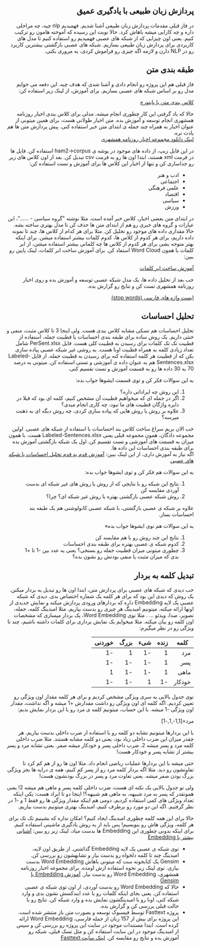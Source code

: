 <div dir="rtl" align='right'>

## پردازش زبان طبیعی با یادگیری عمیق
در فاز قبلی مقدمات پردازش زبان طبیعی آشنا شدیم. فهمیدیم nlp چیه، چه مراحلی داره و چه کارایی میشه باهاش کرد. 
حالا نوبت این رسیده که آموخته هامون رو ترکیب کنیم. یعنی اون چیزایی که از شبکه های عصبی فهمیدیم رو استفاده کنیم تا مدل های کاربردی برای پردازش زبان طبیعی بسازیم.
شبکه های عصبی بازگشتی بیشترین کاربرد رو در NLP دارن و لازمه  اگه چیزی رو فراموش کردی، یه مروری بکنی.

## طبقه بندی متن
فاز قبلی هم این پروژه رو انجام دادی و آشنا شدی که هدف چیه. این دفعه می خوایم مدل رو بر اساس شبکه های عصبی بسازیم. برای آموزش، از لینک زیر استفاده کن:

[کلاس بندی متن با پایتورچ](https://pytorch.org/tutorials/beginner/text_sentiment_ngrams_tutorial.html)

حالا که یاد گرفتی این کار چطوری انجام میشه، مدلی برای کلاس بندی اخبار روزنامه همشهری انجام  توسعه و آموزش بده. متن اخبار طولانی هست، برای همین میتونی از عنوان اخبار به همراه چند جمله ی ابتدای متن خبر استفاده کنی. پیش پردازش متن ها هم یادت نره.     
[لینک دانلود مجموعه اخبار روزنامه همشهری](https://dbrg.ut.ac.ir/hamshahri/)

در این فایل زیپ، از داده های موجود در پوشه ی ham2->corpus  استفاده کن. فایل ها در فرمت xml هستند، ابتدا اون ها رو به فرمت csv تبدیل کن.
 بعد از اون کلاس های زیر رو جداسازی کن و تنها از اخبار این کلاس ها برای آموزش و تست استفاده کن: 

* ادب و هنر
* اجتماعی
* علمی فرهنگی
* اقتصاد
* سیاسی
* ورزش

در ابتدای متن بعضی اخبار، کلاس خبر آمده است. مثلا نوشته "گروه سیاسی - ......"، این عبارات و گروه های خبری رو هم از ابتدای متن ها حذف کن تا مدل بهتری ساخته بشه. 
حالا مقداری داده های موجود رو تحلیل کن. مثلا برای هر کدام از کلاس ها، چند تا نمونه داده داریم، برای هر کدوم از کلاس ها، کدوم کلمات بیشتر استفاده میشن. برای اینکه بهتر متوجه بشی برای هر کدوم از کلاس ها چه کلماتی بیشتر استفاده میشن، از ابر کلمات یا همون Word Cloud استفاد کن. برای آموزش ساخت ابر کلمات، لینک پایین رو ببین:

[آموزش ساخت ابر کلمات](https://www.datacamp.com/community/tutorials/wordcloud-python)

خب بعد از تحلیل داده ها، یک مدل شبکه عصبی توسعه و آموزش بده و روی اخبار روزنامه همشهری تست کن و نتایج رو گزارش بده. 
 
[ایست واژه های فارسی (stop words)](https://github.com/kharazi/persian-stopwords)
 
## تحلیل احساسات
  تحلیل احساسات هم تسکی مشابه کلاس بندی هست. ولی اینجا 3 تا کلاس مثبت، منفی و خنثی داریم. یک روش ساده برای طبقه بندی احساسات یا قطبیت جمله، استفاده از قطبیت تک تک کلمات برای رسیدن به قطبیت کلی هست. فایل PerSent.xlsx شامل تعداد زیادی کلمه به همراه قطبیت اونا هست. یه روشی غیر شبکه عصبی پیاده سازی بکن که از قطبیت هر کلمه استفاده کنه برای رسیدن به قطبیت جمله. از فایل Labeled-Sentences.xlsx هم به عنوان داده ی آموزشی و تستی استفاده کن. میتونی به درصد 70 به 30 داده ها رو به قسمت آموزش و تست تقسیم کنی.
 
  به این سوالات فکر کن و توی قسمت ایشوها جواب بده:
  1. این روش چه ایراداتی داره؟
  2.  اگر در جمله ای که میخواهیم قطبیت آن مشخص کنیم، کلمه ای بود که قبلا در دایره واژگان قطبیت های ما نبود، چه کاری 
  انجام میدی؟
  3. علاوه بر روش یا روش هایی که پیاده سازی کردی، چه روش دیگه ای به ذهنت میرسه؟

خب الان بریم سراغ ساخت کلاس بند احساسات با استفاده از شبکه های عصبی. اولین مجموعه دادگان، همون مجموعه قبلی یعنی Labeled-Sentences.xlsx هست. با همون میزان به قسمت های آموزشی و تست تقسیم کن. اول یک شبکه بازگشتی آموزش بده برای طبقه بندی احساسات این داده ها.    
   اگه نیاز به آموزش داری، از این لینک ببین:
  [آموزش قدم به قدم تحلیل احساسات با شبکه های عصبی](https://towardsdatascience.com/sentiment-analysis-using-lstm-step-by-step-50d074f09948)

  به این سوالات هم فکر کن و توی ایشوها جواب بده:
  1. نتایج این شبکه رو با نتایجی که از روش یا روش های غیر شبکه ای بدست آوردی مقایسه کن
  2. روش شبکه عصبی بازگشتی بهتره یا روش غیر شبکه ای؟ چرا؟
  
  علاوه بر شبکه ی عصبی بازگشتی، با شبکه عصبی کانولوشنی هم یک طبقه بند احساسات بساز.
  
  به این سوالات هم توی ایشوها جواب بده»
  1. نتایج این چند روش رو با هم مقایسه کن
  2. کدوم شبکه ی عصبی بهتره برای طبقه بندی احساسات
  3. چطوری میتونی میزان قطبیت جمله رو بسنجی؟ یعنی یه عدد بین -1 تا +1 بدی که میزان مثبت یا منفی بودنش رو نشون بده؟

## تبدیل کلمه به بردار
خب دیدی که شبکه های عصبی برای پردازش متن، ابتدا اون ها رو تبدیل به بردار میکنن.  یک روش که دیدی این بود که برای هر کلمه یک شماره اختصاص بدی. دیدی که شبکه عصبی یک لایه Embedding داره که بردارهای ورودی پردازش میکنه و نمایش جدیدی از اونها ارائه میکنه. میتونیم امبدینگ هر چیزی رو بدست بیاریم. مثلا امبدینگ کلمه، جمله، تصویر، صدا، ویدئو ... . مثلا توی Word Embedding، یک بردار میسازی که مشخصات اون کلمه رو بیان میکنه. مثلا میخوایم یک نمایش برداری برای کلمات داشته باشیم، چند تا ویژگی رو در نظر میگیرم:

|کلمه|زنده|شیء|بزرگ|خوردنی|
|-------|----|---|-----|----|
|مرد|1|-1|1|-1|
|پسر|1|-1|-1|-1|
|ماهی|1|-1|-1|1|
|خودکار|-1|1|-1|-1|


توی جدول بالایی یه سری ویژگی مشخص کردیم و برای هر کلمه مقدار اون ویژگی رو تعیین کردیم. اگه کلمه ای اون ویژگی رو داشت مقدارش +1 میشه و اگه نداشت، مقدار اون ویژگی -1 میشه. با این حساب، میتونیم کلمه ی مرد رو با این بردار نمایش بدیم:

مرد=[1,1-,1,-1]

با این بردارها میتونیم تشابه دو کلمه رو با استفاده از ضرب داخلی بدست بیاریم. هر چقدر میزان این ضرب داخلی زیاد بود، یعنی دو کلمه مشابه هستند. مثلا ضرب داخلی کلمه مرد و پسر میشه 2. ضرب داخلی پسر و خودکار میشه صفر. یعنی تشابه مرد و پسر بیشتر از تشابه پسر و خودکار هست!

حتی میشه با این بردارها عملیات ریاضی انجام داد. مثلا اون ها رو از هم کم کرد تا تفاوتشون رو دید. مثلا اگه بردار کلمه مرد رو از پسر کم کنیم، همه ی درایه ها بجز ویژگی بزرگ بودن صفر میشه. یعنی تفاوت مرد و پسر در بزرگ بودنشون هست!

ولی تو جدول بالایی یک نکته ای هست، ضرب داخلی کلمه پسر و ماهی هم میشه 2! یعنی همونقدر که پسر به مرد شبیهه، به ماهی هم شبیهه؟! اینجا دو تا ایراد هست: یکی اینکه تعداد ویژگی های کمی استفاده کردیم، دومی هم اینکه مقدار ویژگی ها رو فقط 1 و -1 در نظر گرفتیم. اگه این دو مورد رو برطرف کنیم، امبدینگ بهتری میتونیم بدست بیاریم.

حالا برای این همه کلمه چطوری امبدینگ ایجاد کنیم؟ امکان نداره که بشینیم تک تک برای هر کلمه، ویژگی هاش رو بنویسیم! پس باید از یه روش یادگیری ماشینی استفاده کنیم. برای اینکه بدونی چطوری این Embedding ها بدست میاد، لینک زیر رو ببین:
[آشنایی بیشتر با Embedding](https://machinelearningmastery.com/what-are-word-embeddings/)

* توی شبکه ی عصبی یک لایه Embedding گذاشتی. از طریق اون لایه، امبدینگ چند تا کلمه دلخواه رو بدست بیار و تشابهشون رو بررسی کن.
* Gensim یک کتابخونه ست که میتونی باهاش Word Embedding بدست بیاری. توی لینک زیر نحوه استفاده ازش اومده. برای مجموعه اخبار روزنامه همشهری، Word Embedding  رو بدست بیار. [آموزش Embedding  با Gensim](https://radimrehurek.com/gensim/models/word2vec.html)
* حالا که Word Embedding رو بدست آوردی، از اون توی شبکه ی عصبی استفاده کن. یعنی بجای اینکه کلمات رو با عدد ایندکسش نشون بدی و وارد شبکه کنی، اونا رو با امبدینگشون نمایش بده و وارد شبکه کن. نتایج رو با حالت قبلی بررسی کن و گزارش بده.
* پروژه Fasttext توسط فیسبوک توسعه و بصورت متن باز منتشر شده است. این پروژه برای بیش از 157 زبان از جمله فارسی، Word Embedding ارائه کرده است. ابتدا مستندات موجود در سایت این پروژه رو بررسی کن و سپس از امبدینگ موجود در این سایت استفاده کن و مثل تسک قبلی، شبکه رو آموزش بده و نتایج رو مقایسه کن.
[لینک سایت Fasttext](https://fasttext.cc/)
